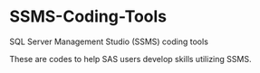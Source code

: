 # SSMS-Coding-Tools
SQL Server Management Studio (SSMS) coding tools

These are codes to help SAS users develop skills utilizing SSMS.
